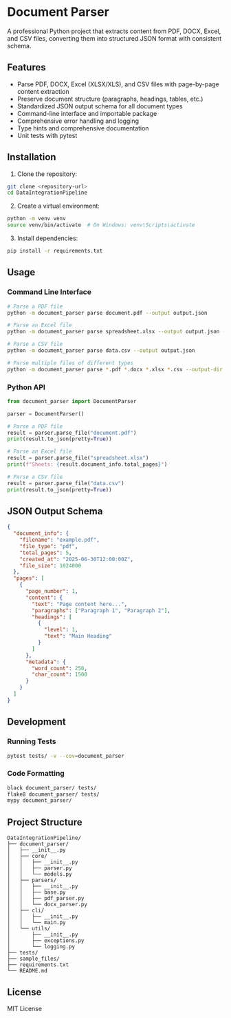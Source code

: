# Document Parser

A professional Python project that extracts content from PDF, DOCX, Excel, and CSV files, converting them into structured JSON format with consistent schema.

## Features

- Parse PDF, DOCX, Excel (XLSX/XLS), and CSV files with page-by-page content extraction
- Preserve document structure (paragraphs, headings, tables, etc.)
- Standardized JSON output schema for all document types
- Command-line interface and importable package
- Comprehensive error handling and logging
- Type hints and comprehensive documentation
- Unit tests with pytest

## Installation

1. Clone the repository:
```bash
git clone <repository-url>
cd DataIntegrationPipeline
```

2. Create a virtual environment:
```bash
python -m venv venv
source venv/bin/activate  # On Windows: venv\Scripts\activate
```

3. Install dependencies:
```bash
pip install -r requirements.txt
```

## Usage

### Command Line Interface

```bash
# Parse a PDF file
python -m document_parser parse document.pdf --output output.json

# Parse an Excel file
python -m document_parser parse spreadsheet.xlsx --output output.json --pretty

# Parse a CSV file
python -m document_parser parse data.csv --output output.json

# Parse multiple files of different types
python -m document_parser parse *.pdf *.docx *.xlsx *.csv --output-dir results/
```

### Python API

```python
from document_parser import DocumentParser

parser = DocumentParser()

# Parse a PDF file
result = parser.parse_file("document.pdf")
print(result.to_json(pretty=True))

# Parse an Excel file
result = parser.parse_file("spreadsheet.xlsx")
print(f"Sheets: {result.document_info.total_pages}")

# Parse a CSV file  
result = parser.parse_file("data.csv")
print(result.to_json(pretty=True))
```

## JSON Output Schema

```json
{
  "document_info": {
    "filename": "example.pdf",
    "file_type": "pdf",
    "total_pages": 5,
    "created_at": "2025-06-30T12:00:00Z",
    "file_size": 1024000
  },
  "pages": [
    {
      "page_number": 1,
      "content": {
        "text": "Page content here...",
        "paragraphs": ["Paragraph 1", "Paragraph 2"],
        "headings": [
          {
            "level": 1,
            "text": "Main Heading"
          }
        ]
      },
      "metadata": {
        "word_count": 250,
        "char_count": 1500
      }
    }
  ]
}
```

## Development

### Running Tests

```bash
pytest tests/ -v --cov=document_parser
```

### Code Formatting

```bash
black document_parser/ tests/
flake8 document_parser/ tests/
mypy document_parser/
```

## Project Structure

```
DataIntegrationPipeline/
├── document_parser/
│   ├── __init__.py
│   ├── core/
│   │   ├── __init__.py
│   │   ├── parser.py
│   │   └── models.py
│   ├── parsers/
│   │   ├── __init__.py
│   │   ├── base.py
│   │   ├── pdf_parser.py
│   │   └── docx_parser.py
│   ├── cli/
│   │   ├── __init__.py
│   │   └── main.py
│   └── utils/
│       ├── __init__.py
│       ├── exceptions.py
│       └── logging.py
├── tests/
├── sample_files/
├── requirements.txt
└── README.md
```

## License

MIT License
